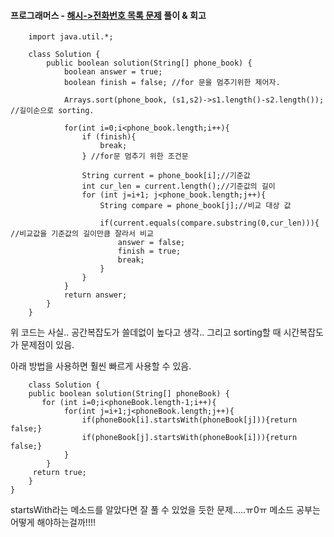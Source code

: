#### 프로그래머스 - [해시->전화번호 목록 문제](https://github.com/bominjang/Algorithm/blob/main/src/programmers/hash2.java) 풀이 & 회고

```
    import java.util.*;

    class Solution {
        public boolean solution(String[] phone_book) {
            boolean answer = true;
            boolean finish = false; //for 문을 멈추기위한 제어자.

            Arrays.sort(phone_book, (s1,s2)->s1.length()-s2.length()); //길이순으로 sorting.

            for(int i=0;i<phone_book.length;i++){
                if (finish){
                    break;
                } //for문 멈추기 위한 조건문
                
                String current = phone_book[i];//기준값
                int cur_len = current.length();//기준값의 길이
                for (int j=i+1; j<phone_book.length;j++){
                    String compare = phone_book[j];//비교 대상 값

                    if(current.equals(compare.substring(0,cur_len))){ //비교값을 기준값의 길이만큼 잘라서 비교
                        answer = false;
                        finish = true;
                        break;
                    }
                }
            }
            return answer;
        }
    }

```

위 코드는 사실.. 공간복잡도가 쓸데없이 높다고 생각.. 그리고 sorting할 때 시간복잡도가  문제점이 있음.

아래 방법을 사용하면 훨씬 빠르게 사용할 수 있음.

```
    class Solution {
    public boolean solution(String[] phoneBook) {
       for (int i=0;i<phoneBook.length-1;i++){
            for(int j=i+1;j<phoneBook.length;j++){
                if(phoneBook[i].startsWith(phoneBook[j])){return false;}
                if(phoneBook[j].startsWith(phoneBook[i])){return false;}
            }
        }
     return true;
    }
}
```
startsWith라는 메소드를 알았다면 잘 풀 수 있었을 듯한 문제.....ㅠ0ㅠ
메소드 공부는 어떻게 해야하는걸까!!!!
